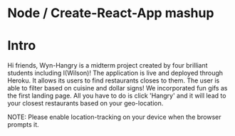 # Node / Create-React-App mashup

# Intro

Hi friends, Wyn-Hangry is a midterm project created by four brilliant students including I(Wilson)! The application is live and deployed through Heroku. It allows its users to find restaurants closes to them. The user is able to filter based on cuisine and dollar signs! We incorporated fun gifs as the first landing page. All you have to do is click 'Hangry' and it will lead to your closest restaurants based on your geo-location. 

NOTE: Please enable location-tracking on your device when the browser prompts it.
